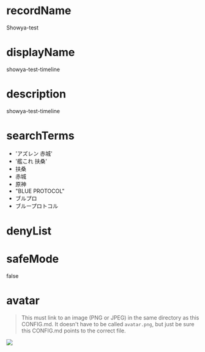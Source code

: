  
# recordName
Showya-test
# displayName
showya-test-timeline
# description
showya-test-timeline
# searchTerms
- 'アズレン 赤城'
- '艦これ 扶桑'
- 扶桑
- 赤城
- 原神
- "BLUE PROTOCOL"
- ブルプロ
- ブループロトコル

# denyList

# safeMode

false

# avatar

> This must link to an image (PNG or JPEG) in the same directory as this CONFIG.md. It doesn't have to be called `avatar.png`, but just be sure this CONFIG.md points to the correct file.

![](avatar.png)
